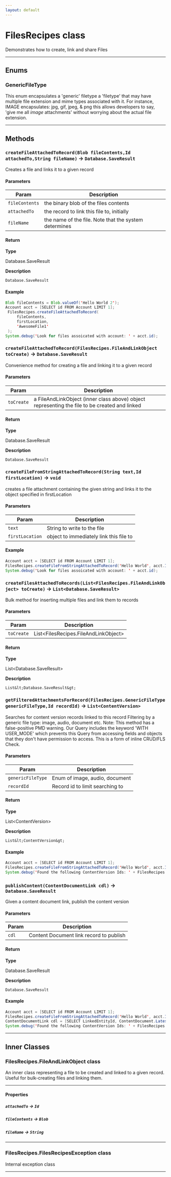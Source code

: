 ```yaml
---
layout: default
---
```

# FilesRecipes class

Demonstrates how to create, link and share Files

---
## Enums
### GenericFileType


This enum encapsulates a &apos;generic&apos; filetype a &apos;filetype&apos; that may have multiple file extension and mime types associated with it. For instance, IMAGE encapsulates: jpg, gif, jpeg, &amp; png this allows developers to say, &apos;give me all *image* attachments&apos; without worrying about the actual file extension.

---
## Methods
### `createFileAttachedToRecord(Blob fileContents,Id attachedTo,String fileName)` → `Database.SaveResult`

Creates a file and links it to a given record

#### Parameters

| Param | Description |
| ----- | ----------- |
|`fileContents` |  the binary blob of the files contents |
|`attachedTo` |    the record to link this file to, initially |
|`fileName` |      the name of the file. Note that the system determines |

#### Return

**Type**

Database.SaveResult

**Description**

`Database.SaveResult`

#### Example
```java
Blob fileContents = Blob.valueOf('Hello World 2');
Account acct = [SELECT id FROM Account LIMIT 1];
 FilesRecipes.createFileAttachedToRecord(
     fileContents,
     firstLocation,
     'AwesomeFile1'
 );
System.debug('Look for files assoicated with account: ' + acct.id);
```

### `createFileAttachedToRecord(FilesRecipes.FileAndLinkObject toCreate)` → `Database.SaveResult`

Convenience method for creating a file and linking it to a given record

#### Parameters

| Param | Description |
| ----- | ----------- |
|`toCreate` |  a FileAndLinkObject (inner class above) object representing the file to be created and linked |

#### Return

**Type**

Database.SaveResult

**Description**

`Database.SaveResult`

### `createFileFromStringAttachedToRecord(String text,Id firstLocation)` → `void`

creates a file attachment containing the given string and links it to the object specified in firstLocation

#### Parameters

| Param | Description |
| ----- | ----------- |
|`text` |           String to write to the file |
|`firstLocation` |  object to immediately link this file to |

#### Example
```java
Account acct = [SELECT id FROM Account LIMIT 1];
FilesRecipes.createFileFromStringAttachedToRecord('Hello World', acct.Id);
System.debug('Look for files assoicated with account: ' + acct.id);
```

### `createFilesAttachedToRecords(List<FilesRecipes.FileAndLinkObject> toCreate)` → `List<Database.SaveResult>`

Bulk method for inserting multiple files and link them to records

#### Parameters

| Param | Description |
| ----- | ----------- |
|`toCreate` |  List&lt;FilesRecipes.FileAndLinkObject&gt; |

#### Return

**Type**

List&lt;Database.SaveResult&gt;

**Description**

`List&lt;Database.SaveResult&gt;`

### `getFilteredAttachmentsForRecord(FilesRecipes.GenericFileType genericFileType,Id recordId)` → `List<ContentVersion>`

Searches for content version records linked to this record Filtering by a generic file type: image, audio, document etc. Note: This method has a false-positive PMD warning. Our Query includes the keyword &apos;WITH USER_MODE&apos; which prevents this Query from accessing fields and objects that they don&apos;t have permission to access. This is a form of inline CRUD/FLS Check.

#### Parameters

| Param | Description |
| ----- | ----------- |
|`genericFileType` |  Enum of image, audio, document |
|`recordId` |         Record id to limit searching to |

#### Return

**Type**

List&lt;ContentVersion&gt;

**Description**

`List&lt;ContentVersion&gt;`

#### Example
```java
Account acct = [SELECT id FROM Account LIMIT 1];
FilesRecipes.createFileFromStringAttachedToRecord('Hello World', acct.Id);
System.debug('Found the following ContentVersion Ids: ' + FilesRecipes.getFilteredAttachmentsForRecord(FilesRecipes.GenericFileType.ALL, acct.id));
```

### `publishContent(ContentDocumentLink cdl)` → `Database.SaveResult`

Given a content document link, publish the content version

#### Parameters

| Param | Description |
| ----- | ----------- |
|`cdl` |    Content Document link record to publish |

#### Return

**Type**

Database.SaveResult

**Description**

`Database.SaveResult`

#### Example
```java
Account acct = [SELECT id FROM Account LIMIT 1];
FilesRecipes.createFileFromStringAttachedToRecord('Hello World', acct.Id);
ContentDocumentLink cdl = [SELECT LinkedEntityId, ContentDocument.LatestPublishedVersionId FROM ContentDocumentLink WHERE LinkedEntityId = :acct.id LIMIT 1];
System.debug('Found the following ContentVersion Ids: ' + FilesRecipes.getFilteredAttachmentsForRecord(FilesRecipes.GenericFileType.ALL, acct.id));
```

---
## Inner Classes

### FilesRecipes.FileAndLinkObject class

 An inner class representing a file to be created and linked to a given record. Useful for bulk-creating files and linking them.

---
#### Properties

##### `attachedTo` → `Id`

##### `fileContents` → `Blob`

##### `fileName` → `String`

---
### FilesRecipes.FilesRecipesException class

Internal exception class

---
